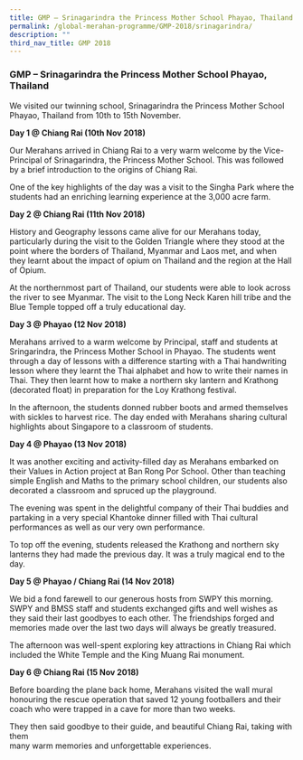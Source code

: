 ```yaml
---
title: GMP – Srinagarindra the Princess Mother School Phayao, Thailand
permalink: /global-merahan-programme/GMP-2018/srinagarindra/
description: ""
third_nav_title: GMP 2018
---
```

### GMP – Srinagarindra the Princess Mother School Phayao, Thailand

We visited our twinning school, Srinagarindra the Princess Mother School Phayao, Thailand from 10th to 15th November.

**Day 1 @ Chiang Rai (10th Nov 2018)**

Our Merahans arrived in Chiang Rai to a very warm welcome by the Vice-Principal of Srinagarindra, the Princess Mother School. This was followed by a brief introduction to the origins of Chiang Rai.

One of the key highlights of the day was a visit to the Singha Park where the students had an enriching learning experience at the 3,000 acre farm.

**Day 2 @ Chiang Rai (11th Nov 2018)**

History and Geography lessons came alive for our Merahans today, particularly during the visit to the Golden Triangle where they stood at the point where the borders of Thailand, Myanmar and Laos met, and when they learnt about the impact of opium on Thailand and the region at the Hall of Opium.

At the northernmost part of Thailand, our students were able to look across the river to see Myanmar. The visit to the Long Neck Karen hill tribe and the Blue Temple topped off a truly educational day.

**Day 3 @ Phayao (12 Nov 2018)**

Merahans arrived to a warm welcome by Principal, staff and students at Sringarindra, the Princess Mother School in Phayao. The students went through a day of lessons with a difference starting with a Thai handwriting lesson where they learnt the Thai alphabet and how to write their names in Thai. They then learnt how to make a northern sky lantern and Krathong (decorated float) in preparation for the Loy Krathong festival.

In the afternoon, the students donned rubber boots and armed themselves with sickles to harvest rice. The day ended with Merahans sharing cultural highlights about Singapore to a classroom of students.

**Day 4 @ Phayao (13 Nov 2018)**

It was another exciting and activity-filled day as Merahans embarked on their Values in Action project at Ban Rong Por School. Other than teaching simple English and Maths to the primary school children, our students also decorated a classroom and spruced up the playground.

The evening was spent in the delightful company of their Thai buddies and partaking in a very special Khantoke dinner filled with Thai cultural performances as well as our very own performance.

To top off the evening, students released the Krathong and northern sky lanterns they had made the previous day. It was a truly magical end to the day.

**Day 5 @ Phayao / Chiang Rai (14 Nov 2018)**

We bid a fond farewell to our generous hosts from SWPY this morning. SWPY and BMSS staff and students exchanged gifts and well wishes as they said their last goodbyes to each other. The friendships forged and memories made over the last two days will always be greatly treasured.

The afternoon was well-spent exploring key attractions in Chiang Rai which included the White Temple and the King Muang Rai monument.

**Day 6 @ Chiang Rai (15 Nov 2018)**

Before boarding the plane back home, Merahans visited the wall mural honouring the rescue operation that saved 12 young footballers and their coach who were trapped in a cave for more than two weeks.

They then said goodbye to their guide, and beautiful Chiang Rai, taking with them  
many warm memories and unforgettable experiences.